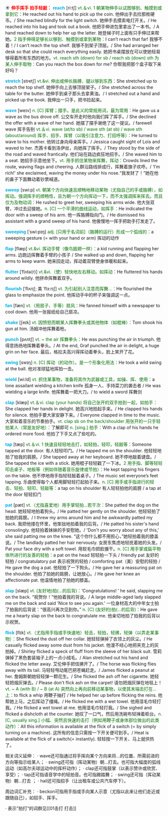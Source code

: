 ☀ <font color="red">**伸手挥手 拍手轻敲：**</font>
<font color="sky blue">**reach**</font> [ri:tʃ] 
<font color="rgb(227, 108, 9)">vt.＆vi. 1 朝某物伸手以试图够到、触摸到或拿到它：</font>He reached out his hand to pick up the coin. 他伸出手去捡那枚硬币。/ She reached blindly for the light switch. 她伸手去摸索电灯开关。/ He reached into his bag and took out a book. 他把手伸进包里拿出了一本书。/ A hand reached down to help her up the latter. 她登梯子时上面有只手伸过来帮她。<font color="rgb(227, 108, 9)">2 指手伸得足够长以够到、触摸到或拿到某物：</font>I can’t reach that far! 我够不着！/ I can’t reach the top shelf. 我够不到架子顶层。/ She had arranged her desk so that she could reach everything easily. 她把书桌摆放在可以使她轻易够得着所有东西的地方。<font color="rgb(227, 108, 9)">vt. reach sth (down) for sb / reach sb (down) sth 为某人伸手取物：</font>Can you reach the box down for me? 你帮我把那个盒子取下来好吗？
           
<font color="sky blue">**stretch**</font> [stretʃ]
<font color="rgb(227, 108, 9)">vt.&vi. 伸出或伸长胳膊、腿以够到东西：</font>She stretched up to reach the top shelf. 她伸手向上去够顶层架子。/ She stretched across the table for the butter. 她伸手到桌子那头去拿黄油。/ I stretched out a hand and picked up the book. 我伸出一只手，把书捡起来。

<font color="sky blue">**wave**</font> [weɪv] 
<font color="rgb(227, 108, 9)">n. [C] 挥臂；摆手。是此义的常规用词，最为常用：</font>He gave us a wave as the bus drove off. 公交车开走时他向我们挥了挥手。/ She declined the offer with a wave of her hand. 她摆了摆手谢绝了这一提议。/ farewell wave 挥手告别 <font color="rgb(227, 108, 9)">vt.＆vi. wave (at/to sb) / wave sth (at sb) / wave sth (about/around) 挥手、招手、挥臂（以吸引注意力、打招呼等）：</font>He turned to wave to his mother. 他转过身向母亲挥手。/ Jessica caught sight of Lois and waved to her. 杰茜卡看到洛伊丝，向她挥了挥手。/ They stood by the side of the road and waved frantically. 他们站在路边疯狂地招手。/ She waved him to a seat. 她招手示意他坐下。<font color="rgb(227, 108, 9)">vt. 用手抓住某物来挥舞，挥动：</font>Crowds lined the route, waving flags and cheering. 人群沿路线排成行，挥舞着旗子欢呼。/ ‘I’m rich!’ she exclaimed, waving the money under his nose.“我发财了！”她在他的鼻子下面舞动着钞票喊道。

<font color="sky blue">**sweep**</font> [swi:p] 
<font color="rgb(227, 108, 9)">vt. 朝某个方向快速且顺畅地移动某物（尤指自己的手或胳膊），如挥动。强调挥手的顺畅性，且为朝一个方向挥动一下，而不太强调挥来挥去。而且仅为及物动词：</font>He rushed to greet her, sweeping his arms wide. 他大张双臂，冲过去迎接她。<font color="rgb(227, 108, 9)">n. [C] 一个平滑的曲线运动，如挥手：</font>He indicated the door with a sweep of his arm. 他一挥胳膊指向门。/ He dismissed his assistant with a grand sweep of his hand. 他傲慢地一挥手把助手打发走了。
           
<font color="sky blue">**sweeping**</font> [ˈswi:pɪŋ]
<font color="rgb(227, 108, 9)">adj. [只用于名词前]（胳膊的运行）形成一个弧线的：</font>a sweeping gesture (= with your hand or arm) 挥动的动作           

<font color="sky blue">**flap**</font> [flæp]
<font color="rgb(227, 108, 9)">vt.&vi. 挥动手臂（像鸟振翅一样）：</font>a kid running and flapping her arms. 边跑边挥舞着手臂的小孩子 / She walked up and down, flapping her arms to keep warm. 她来回走动，挥动着双臂使身体暖和起来。
           
<font color="sky blue">**flutter**</font> [ˈflʌtə(r)]
<font color="rgb(227, 108, 9)">vt.&vi.（使）轻快地左右移动。如挥动：</font>He fluttered his hands around wildly. 他拼命挥舞着双手。           

<font color="sky blue">**flourish**</font> [ˈflʌrɪʃ; 美 ˈflɜ:rɪʃ]
<font color="rgb(227, 108, 9)">vt. 为引起别人注意而挥舞…：</font>He flourished the glass to emphasize the point. 他挥动手中的杯子来强调这一点。

<font color="sky blue">**fan**</font> [fæn] 
<font color="rgb(227, 108, 9)">vt.（用扇子、手等）扇风：</font>He fanned himself with a newspaper to cool down. 他用一张报纸给自己扇凉。

<font color="sky blue">**shake**</font> [ʃeɪk] 
<font color="rgb(227, 108, 9)">vt. 因愤怒而朝某人挥舞拳头或其他物体（如棍棒）：</font>Tom shook his gun at him. 汤姆冲他挥舞着枪。
           
<font color="sky blue">**punch**</font> [pʌntʃ]
<font color="rgb(227, 108, 9)">vt. ~ the air 挥舞拳头：</font>He was punching the air in triumph. 他得意扬扬地挥舞着拳头。/ At the end, Graf punched the air in delight, a huge grin on her face. 最后，格拉夫高兴得挥动着拳头，脸上笑开了花。

<font color="sky blue">**swing**</font> [swɪŋ] 
<font color="rgb(227, 108, 9)">n. [C] 挥动（的动作）。是一个形象化用法：</font>He took a wild swing at the ball. 他对准球猛地挥拍一击。
         
<font color="sky blue">**wield**</font> [wi:ld]
<font color="rgb(227, 108, 9)">vt. 抓住某事物，准备将其作为武器或工具，如操、挥、使用：</font>a lone assailant wielding a kitchen knife 孤身一人、手持菜刀的袭击者 / He was wielding a large knife. 他挥舞着一把大刀。/ to wield a sword 挥舞剑

<font color="sky blue">**clap**</font> [klæp] 
<font color="rgb(227, 108, 9)">vt.＆vi. clap (your hands) 将自己张开的双手拍到一起，如拍手：</font>She clapped her hands in delight. 她高兴地拍起手来。/ He clapped his hands for silence. 他拍手要大家安静下来。/ Everyone clapped in time to the music. 大家和着音乐的节奏拍手。<font color="rgb(227, 108, 9)">vt. clap sb on the back/shoulder 用张开的一只手轻拍某人（常是友好地）：</font>了解即可 <font color="rgb(227, 108, 9)">n. [sing.] 拍手：</font>With a clap of his hands he ordered more food. 他拍了下手又点了些吃的。

<font color="sky blue">**tap**</font> [tæp] 
<font color="rgb(227, 108, 9)">vt.＆vi. 1 快速且轻轻地击打，如轻拍，轻叩，轻敲等：</font>Someone tapped at the door. 有人轻轻叩门。/ He tapped me on the shoulder. 他轻轻地拍了拍我的肩膀。/ She tapped away at her keyboard. 她不停地敲着键盘。/ She tapped the ice with a stick. 她用棍子轻轻戳了一下冰。<font color="rgb(227, 108, 9)">2 用手指、脚等轻轻叩击桌子、地板等（例如伴随着音乐旋律或节拍）：</font>He kept tapping his fingers on the table. 他不停地用手指轻轻敲着桌子。/ The music set everyone’s feet tapping. 乐曲使得每个人都用脚轻轻打起拍子来。<font color="rgb(227, 108, 9)">n. [C] 用手或手指进行的轻击、轻拍、轻叩、轻敲等：</font>a tap on his shoulder 有人轻轻拍他的肩膀 / a tap at the door 轻轻扣门 
           
<font color="sky blue">**pat**</font> [pæt]
<font color="rgb(227, 108, 9)">vt.（尤指喜爱地）用手掌轻拍…若干次：</font>She patted the dog on the head. 她轻轻地拍着狗头。/ He patted her gently on the shoulder. 他轻轻拍了拍她的肩膀。/ I threw my arms around him and he awkwardly patted my back. 我把他搂在怀里，他笨拙地拍着我的后背。/ He patted his sister's hand consolingly. 他轻拍着妹妹的手安慰她。/ 'Don't you worry about any of this,' she said patting me on the knee. “这个你什么都不用担心，”她轻拍着我的膝盖说。/ The landlady patted her hair nervously. 女房东焦虑地轻抚着她的头发。/ Pat your face dry with a soft towel. 用软毛巾把脸搌干。<font color="rgb(227, 108, 9)">n. [C] 用手掌或扁平物体所进行的友善的轻拍：</font>a pat on the head 轻轻拍一下头 / friendly pat 友好的轻拍 / congratulatory pat 表示祝贺的轻拍 / comforting pat（美）安慰的轻拍 / He gave the dog a pat. 他轻拍了一下狗头。/ He gave her a reassuring pat on the shoulder. 他拍了拍她的肩膀，让她放心。/ He gave her knee an affectionate pat. 他温情地拍了拍她的膝盖。
           
<font color="sky blue">**slap**</font> [slæp]
<font color="rgb(227, 108, 9)">vt. (友好地)拍(…的后背)：</font>‘Congratulations! ’ he said, slapping me on the back. “祝贺你！”他拍着我的背说。/ A large middle-aged lady slapped me on the back and said 'Nice to see you again.' 一位身材高大的中年女士拍了拍我的后背说：“很高兴再次见到你。” <font color="rgb(227, 108, 9)">n. [C] (友好的)拍(…的后背)：</font>He gave me a hearty slap on the back to congratulate me. 他亲切地拍了拍我的后背以示祝贺。

<font color="sky blue">**flick**</font> [flɪk]
<font color="rgb(227, 108, 9)">vt.（尤指用手指或手快速地）轻击，轻拍，轻拂，轻弹（以弄走某事物）：</font>She flicked the dust off her collar. 她轻轻弹掉了衣领上的灰尘。/ He casually flicked away some dust from his jacket. 他漫不经心地把夹克上的灰拍掉。/ Shirley flicked a speck of fluff from the sleeve of her black suit. 雪莉弹掉了黑色套装袖子上的一点小绒毛。/ Alan stretched out his hand and flicked the letter away. 艾伦伸手把信拂开了。/ The horse was flicking flies away with its tail. 马轻轻甩动尾巴把苍蝇赶走。/ James flicked a peanut at her. 詹姆斯朝她轻轻弹一颗花生。/ She flicked the ash off her cigarette. 她轻轻把烟灰弹去。/ Please don't flick ash on the carpet! 请勿把烟灰弹在地毯上！<font color="rgb(227, 108, 9)">vt. ~ A (with B) / ~ B (at A) 突然向上再向前移动某事物，以使其末端击打在…上：</font>to flick a whip 用鞭子抽打 / He helped her up before flicking the reins. 他帮她上马，之后挥动了缰绳。/ He flicked me with a wet towel. 他用湿毛巾轻打我。/ He flicked a wet towel at me. 他用湿毛巾轻打我。/ She sighed and flicked a dishcloth at the counter. 她叹了一口气，然后用洗碗布轻掸着柜台。<font color="rgb(227, 108, 9)">n. [C, usually sing.] 小幅、突然且快速的击打（例如用鞭子或身体部位做出的此类动作）：</font>All this information is available at the flick of a switch (= by simply turning on a machine). 这所有的信息只需按一下开关便可到手。/ Heat is available at the flick of a switch(= instantly). 轻轻按一下开关、马上就供热了。
           
相关词义延伸：
· wave还可指通过将手挥向某个方向来将…的位置、所需前进的方向等指示给某人；
· swing还可指（挥动某物）朝…打去。也可指大幅度的弧线运动（如高尔夫球运动中的挥杆动作）；
· clap还可指鼓掌（以表示赞许或欣赏、享受）；
· tap还可指语音学中的轻拍音。也可指踢踏舞；
· swing还可指（挥动某物）朝…打去 ；
· hail还可指招手（让出租车或公共汽车停下）。

周边词汇补充：
· beckon可指用手指或手向某人示意（尤指以此来让他们走近或跟随自己），如招手、挥手。

· 表示”拍打“的词群见[[01击打 打击]]


